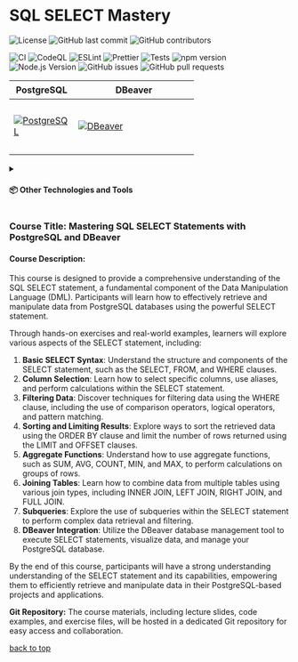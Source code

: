<a id="title"></a>

# SQL SELECT Mastery

![License](https://img.shields.io/github/license/AndriiKot/SQL_SELECT_Mastery)
![GitHub last commit](https://img.shields.io/github/last-commit/AndriiKot/SQL_SELECT_Mastery)
![GitHub contributors](https://img.shields.io/github/contributors/AndriiKot/SQL_SELECT_Mastery)

![CI](https://github.com/AndriiKot/SQL_SELECT_Mastery/actions/workflows/ci.yml/badge.svg)
![CodeQL](https://github.com/AndriiKot/SQL_SELECT_Mastery/actions/workflows/codeql-analysis.yml/badge.svg)
![ESLint](https://img.shields.io/badge/linted%20with-eslint-blue)
![Prettier](https://img.shields.io/badge/styled%20with-prettier-ff69b4)
![Tests](https://img.shields.io/badge/tests-passing-brightgreen)
![npm version](https://img.shields.io/github/package-json/v/AndriiKot/SQL_SELECT_Mastery?filename=tools/package.json)
![Node.js Version](https://img.shields.io/badge/node-20.x-green)
![GitHub issues](https://img.shields.io/github/issues/AndriiKot/SQL_SELECT_Mastery)
![GitHub pull requests](https://img.shields.io/github/issues-pr/AndriiKot/SQL_SELECT_Mastery)


<table>
  <thead>
    <tr>
      <th height=33 width=100>PostgreSQL</th>
      <th height=33 width=100>DBeaver</th>
    </tr>
  </thead>
  <tbody>
    <tr>
      <td height=100 width=100>
        <a href=https://www.postgresql.org/docs/>
          <img src=https://github.com/AndriiKot/SQL_SELECT_Mastery/blob/main/icons/svg/postgresql.svg alt=PostgreSQL>
        </a>
      </td>
      <td height=100 width=200>
        <a href=https://dbeaver.com/docs/dbeaver/>
          <img src=https://github.com/AndriiKot/SQL_SELECT_Mastery/blob/main/icons/svg/dbeaver.svg alt=DBeaver>
        </a>
      </td>
    </tr>
  </tbody>
</table>

<details>
  <summary>
    <h4>📦 Other Technologies and Tools</h4>
  </summary>

  <table>
    <thead>
      <tr>
        <th height=33 width=100>NodeJS</th>
        <th height=33 width=100>Jest</th>
        <th height=33 width=100>ESLint</th>
        <th height=33 width=100>Prettier</th>
      </tr>
    </thead>
    <tbody>
      <tr>
        <td height=100 width=100>
          <a href="https://nodejs.org/en/">
            <img src="https://github.com/AndriiKot/SQL_SELECT_Mastery/blob/main/icons/svg/nodejs.svg" alt="NodeJS">
          </a>
        </td>
        <td height=100 width=100>
          <a href="https://jestjs.io/">
            <img src="https://github.com/AndriiKot/SQL_SELECT_Mastery/blob/main/icons/svg/jest.svg" alt="Jest">
          </a>
        </td>
        <td height=100 width=100>
          <a href="https://eslint.org/">
            <img src="https://github.com/AndriiKot/SQL_SELECT_Mastery/blob/main/icons/svg/eslint.svg" alt="ESLint">
          </a>
        </td>
        <td height=100 width=100>
          <a href="https://prettier.io/">
            <img src="https://github.com/AndriiKot/SQL_SELECT_Mastery/blob/main/icons/svg/prettier.svg" alt="Prettier">
          </a>
        </td>
      </tr>
    </tbody>
  </table>

  <table>
    <thead>
      <tr>
        <th height=33 width=100>Git</th>
        <th height=33 width=100>Git Hooks</th>
        <th height=33 width=100>GitHub Actions</th>
      </tr>
    </thead>
    <tbody>
      <tr>
        <td height=100 width=100>
          <a href="https://git-scm.com/doc">
            <img src="https://github.com/AndriiKot/SQL_SELECT_Mastery/blob/main/icons/svg/git.svg" alt="Git">
          </a>
        </td>
        <td height=100 width=100>
          <a href="https://git-scm.com/docs/git-hook">
            <img src="https://github.com/AndriiKot/SQL_SELECT_Mastery/blob/main/icons/svg/git-hooks.svg" alt="Git hooks">
          </a>
        </td>
        <td height=100 width=100>
          <a href="https://github.com/features/actions/">
            <img src="https://github.com/AndriiKot/SQL_SELECT_Mastery/blob/main/icons/svg/githubactionsdarkstheme.svg" alt="GitHub Actions">
          </a>
        </td>
      </tr>
    </tbody>
  </table>

  <table>
    <thead>
      <tr>
        <th height=33 width=100>Far Manager</th>
        <th height=33 width=100>VS Code</th>
      </tr>
    </thead>
    <tbody>
      <tr>
        <td height=100 width=100>
          <a href="https://farmanager.com/index.php?l=en">
            <img src="https://github.com/AndriiKot/SQL_SELECT_Mastery/blob/main/icons/svg/farmanager.svg" alt="Far Manager">
          </a>
        </td>
        <td height=100 width=100>
          <a href="https://code.visualstudio.com/" target="_blank">
            <img src="https://github.com/AndriiKot/SQL_SELECT_Mastery/blob/main/icons/svg/visual-studio-code.svg" alt="VS Code">
          </a>
        </td>
      </tr>
    </tbody>
  </table>

---

### 🛠️ Technology Descriptions

- **Node.js**
  Node.js is used to run scripts that generate documentation and automate various tasks in the repository.

- **Jest**
  Jest is used to test utility functions and logic related to repository automation and content generation. It helps ensure everything works correctly.

- **ESLint**
  ESLint helps keep the code clean and consistent by checking for syntax errors and enforcing coding standards.

- **Prettier**
  Prettier automatically formats the code, making it easier to read and maintain.

- **Git**
  Git is used for version control, allowing you to track changes, collaborate with others, and manage different versions of the codebase.

- **Git Hooks**
  Git hooks are used to run scripts automatically at certain points in the Git workflow (like before committing). In this project, they help enforce code quality and automate formatting.

- **GitHub Actions**
  GitHub Actions is used to automate workflows such as running tests and lint checks on every push or pull request. It helps maintain code quality and stability.

- **Far Manager**
  Far Manager is a file and archive management tool used for navigating and managing files efficiently, especially in a terminal environment.

- **Visual Studio Code (VS Code)**
  VS Code is the main code editor used in this project. It supports extensions, formatting tools, and Git integration for a better development experience.

</details>

### Course Title: Mastering SQL SELECT Statements with PostgreSQL and DBeaver

#### Course Description:

This course is designed to provide a comprehensive understanding of the SQL SELECT statement, a fundamental component of the Data Manipulation Language (DML). Participants will learn how to effectively retrieve and manipulate data from PostgreSQL databases using the powerful SELECT statement.

Through hands-on exercises and real-world examples, learners will explore various aspects of the SELECT statement, including:

1. **Basic SELECT Syntax**: Understand the structure and components of the SELECT statement, such as the SELECT, FROM, and WHERE clauses.
2. **Column Selection**: Learn how to select specific columns, use aliases, and perform calculations within the SELECT statement.
3. **Filtering Data**: Discover techniques for filtering data using the WHERE clause, including the use of comparison operators, logical operators, and pattern matching.
4. **Sorting and Limiting Results**: Explore ways to sort the retrieved data using the ORDER BY clause and limit the number of rows returned using the LIMIT and OFFSET clauses.
5. **Aggregate Functions**: Understand how to use aggregate functions, such as SUM, AVG, COUNT, MIN, and MAX, to perform calculations on groups of rows.
6. **Joining Tables**: Learn how to combine data from multiple tables using various join types, including INNER JOIN, LEFT JOIN, RIGHT JOIN, and FULL JOIN.
7. **Subqueries**: Explore the use of subqueries within the SELECT statement to perform complex data retrieval and filtering.
8. **DBeaver Integration**: Utilize the DBeaver database management tool to execute SELECT statements, visualize data, and manage your PostgreSQL database.

By the end of this course, participants will have a strong understanding understanding of the SELECT statement and its capabilities, empowering them to efficiently retrieve and manipulate data in their PostgreSQL-based projects and applications.

**Git Repository:**
The course materials, including lecture slides, code examples, and exercise files, will be hosted in a dedicated Git repository for easy access and collaboration.

[back to top](#title)
